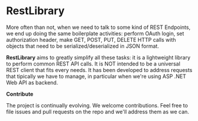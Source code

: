 # RestLibrary

More often than not, when we need to talk to some kind of REST Endpoints, we end up doing the same boilerplate activities: perform OAuth login, set authorization header, make GET, POST, PUT, DELETE HTTP calls with objects that need to be serialized/deserialized in JSON format.

**RestLibrary** aims to greatly simplify all these tasks: it is a lightweight library to perform common REST API calls. It is NOT intended to be a universal REST client that fits every needs. It has been developed to address requests that tipically we have to manage, in particular when we're using ASP .NET Web API as backend.

**Contribute**

The project is continually evolving. We welcome contributions. Feel free to file issues and pull requests on the repo and we'll address them as we can.
